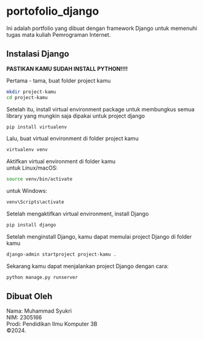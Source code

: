 # portofolio_django
Ini adalah portfolio yang dibuat dengan framework Django untuk memenuhi tugas mata kuliah Pemrograman Internet.

## Instalasi Django
**PASTIKAN KAMU SUDAH INSTALL PYTHON!!!!**

Pertama - tama, buat folder project kamu
```bash
mkdir project-kamu
cd project-kamu
```
Setelah itu, install virtual environment package untuk membungkus semua library yang mungkin saja dipakai untuk project django
```bash
pip install virtualenv
```
Lalu, buat virtual environment di folder project kamu
```bash
virtualenv venv
```
Aktifkan virtual environment di folder kamu\
untuk Linux/macOS:
```bash
source venv/bin/activate
```
untuk Windows:
```bash
venv\Scripts\activate
```
Setelah mengaktifkan virtual environment, install Django
```bash 
pip install django
```
Setelah menginstall Django, kamu dapat memulai project Django di folder kamu
```bash
django-admin startproject project-kamu .
```
Sekarang kamu dapat menjalankan project Django dengan cara:
```bash
python manage.py runserver
```

## Dibuat Oleh
Nama: Muhammad Syukri\
NIM: 2305166\
Prodi: Pendidikan Ilmu Komputer 3B\
&copy;2024.
